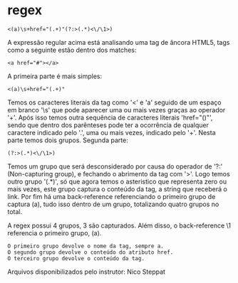 # regex
```
<(a)\s+href="(.+)"(?:>(.*)<\/\1>)
```
A expressão regular acima está analisando uma tag de âncora HTML5, tags como a seguinte estão dentro dos matches:
```
<a href="#"></a>
```
A primeira parte é mais simples: 
```
<(a)\s+href="(.+)"
```
Temos os caracteres literais da tag como '<' e 'a' seguido de um espaço em branco '\s'  que pode aparecer uma ou mais vezes graças ao operador '+'. Após isso temos outra sequência de caracteres literais 'href="()"', sendo que dentro dos parênteses pode ter a ocorrência de qualquer caractere indicado pelo '.', uma ou mais vezes, indicado pelo '+'. Nesta parte temos dois grupos. Segunda parte:
```
(?:>(.*)<\/\1>)
```
Temos um grupo que será desconsiderado por causa do operador de '?:' (Non-capturing group), e fechando o abrimento da tag com '>'. Logo temos outro grupo '(.*)', só que agora temos o asteristico que representa zero ou mais vezes, este grupo captura o conteúdo da tag, a string que receberá o link. Por fim há uma back-reference referenciando o primeiro grupo de captura (a), tudo isso dentro de um grupo, totalizando quatro grupos no total.

A regex possui 4 grupos, 3 são capturados. Além disso, o back-reference \1 referencia o primeiro grupo, (a).

    O primeiro grupo devolve o nome da tag, sempre a.
    O segundo grupo devolve o conteúdo do atributo href.
    O terceiro grupo devolve o conteúdo da tag.


Arquivos disponibilizados pelo instrutor: Nico Steppat
